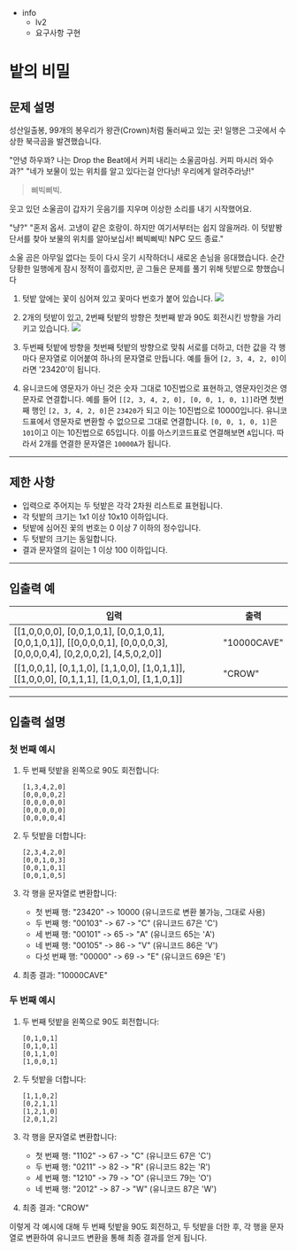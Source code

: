 - info
    - lv2
    - 요구사항 구현

# 밭의 비밀
## 문제 설명
성산일출봉, 99개의 봉우리가 왕관(Crown)처럼 둘러싸고 있는 곳! 일행은 그곳에서 수상한 북극곰을 발견했습니다.

"안녕 하우꽈? 나는 Drop the Beat에서 커피 내리는 소울곰마심. 커피 마시러 와수과?"
"네가 보물이 있는 위치를 알고 있다는걸 안다냥! 우리에게 알려주라냥!"

> 삐빅삐빅.

웃고 있던 소울곰이 갑자기 웃음기를 지우며 이상한 소리를 내기 시작했어요.

"냥?"
"혼저 옵서. 고냉이 같은 호랑이. 하지만 여기서부터는 쉽지 않을꺼라. 이 텃밭봥 단서를 찾아 보물의 위치를 알아보십서! 삐빅삐빅! NPC 모드 종료."

소울 곰은 아무일 없다는 듯이 다시 웃기 시작하더니 새로온 손님을 응대했습니다. 순간 당황한 일행에게 잠시 정적이 흘렀지만, 곧 그들은 문제를 풀기 위해 텃밭으로 향했습니다

1. 텃밭 앞에는 꽃이 심어져 있고 꽃마다 번호가 붙어 있습니다.
![](./6-1.png)

2. 2개의 텃밭이 있고, 2번째 텃밭의 방향은 첫번째 밭과 90도 회전시킨 방향을 가리키고 있습니다.
![](./6-2.png)

3. 두번째 텃밭에 방향을 첫번째 텃밭의 방향으로 맞춰 서로를 더하고, 더한 값을 각 행마다 문자열로 이어붙여 하나의 문자열로 만듭니다. 예를 들어 `[2, 3, 4, 2, 0]`이라면 '23420'이 됩니다.

4. 유니코드에 영문자가 아닌 것은 숫자 그대로 10진법으로 표현하고, 영문자인것은 영문자로 연결합니다. 예를 들어 `[[2, 3, 4, 2, 0], [0, 0, 1, 0, 1]]`라면 첫번째 행인 `[2, 3, 4, 2, 0]`은 `23420`가 되고 이는 10진법으로 10000입니다. 유니코드표에서 영문자로 변환할 수 없으므로 그대로 연결합니다. `[0, 0, 1, 0, 1]`은 `101`이고 이는 10진법으로 65입니다. 이를 아스키코드표로 연결해보면 `A`입니다. 따라서 2개를 연결한 문자열은 `10000A`가 됩니다.

---

## 제한 사항

- 입력으로 주어지는 두 텃밭은 각각 2차원 리스트로 표현됩니다.
- 각 텃밭의 크기는 1x1 이상 10x10 이하입니다.
- 텃밭에 심어진 꽃의 번호는 0 이상 7 이하의 정수입니다.
- 두 텃밭의 크기는 동일합니다.
- 결과 문자열의 길이는 1 이상 100 이하입니다.

---

## 입출력 예

| 입력 | 출력 |
| ---- | ---- |
| [[1,0,0,0,0], [0,0,1,0,1], [0,0,1,0,1], [0,0,1,0,1]], [[0,0,0,0,1], [0,0,0,0,3], [0,0,0,0,4], [0,2,0,0,2], [4,5,0,2,0]] | "10000CAVE" |
| [[1,0,0,1], [0,1,1,0], [1,1,0,0], [1,0,1,1]], [[1,0,0,0], [0,1,1,1], [1,0,1,0], [1,1,0,1]] | "CROW" |

---

## 입출력 설명

### 첫 번째 예시

1. 두 번째 텃밭을 왼쪽으로 90도 회전합니다:
   ```
   [1,3,4,2,0]
   [0,0,0,0,2]
   [0,0,0,0,0]
   [0,0,0,0,0]
   [0,0,0,0,4]
   ```

2. 두 텃밭을 더합니다:
   ```
   [2,3,4,2,0]
   [0,0,1,0,3]
   [0,0,1,0,1]
   [0,0,1,0,5]
   ```

3. 각 행을 문자열로 변환합니다:
   - 첫 번째 행: "23420" -> 10000 (유니코드로 변환 불가능, 그대로 사용)
   - 두 번째 행: "00103" -> 67 -> "C" (유니코드 67은 'C')
   - 세 번째 행: "00101" -> 65 -> "A" (유니코드 65는 'A')
   - 네 번째 행: "00105" -> 86 -> "V" (유니코드 86은 'V')
   - 다섯 번째 행: "00000" -> 69 -> "E" (유니코드 69은 'E')

4. 최종 결과: "10000CAVE"

### 두 번째 예시

1. 두 번째 텃밭을 왼쪽으로 90도 회전합니다:
   ```
   [0,1,0,1]
   [0,1,0,1]
   [0,1,1,0]
   [1,0,0,1]
   ```

2. 두 텃밭을 더합니다:
   ```
   [1,1,0,2]
   [0,2,1,1]
   [1,2,1,0]
   [2,0,1,2]
   ```

3. 각 행을 문자열로 변환합니다:
   - 첫 번째 행: "1102" -> 67 -> "C" (유니코드 67은 'C')
   - 두 번째 행: "0211" -> 82 -> "R" (유니코드 82는 'R')
   - 세 번째 행: "1210" -> 79 -> "O" (유니코드 79는 'O')
   - 네 번째 행: "2012" -> 87 -> "W" (유니코드 87은 'W')

4. 최종 결과: "CROW"

이렇게 각 예시에 대해 두 번째 텃밭을 90도 회전하고, 두 텃밭을 더한 후, 각 행을 문자열로 변환하여 유니코드 변환을 통해 최종 결과를 얻게 됩니다.
